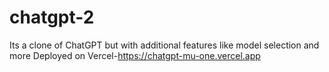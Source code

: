 # chatgpt-2
Its a clone of ChatGPT but with additional features like model selection and more
Deployed on Vercel-https://chatgpt-mu-one.vercel.app
